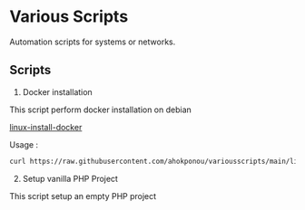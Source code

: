 # Various Scripts

Automation scripts for systems or networks.

## Scripts

1. Docker installation

This script perform docker installation on debian

[linux-install-docker](https://github.com/helmutsvd/various-scripts/blob/main/linux-install-docker)

Usage : 

```sh
curl https://raw.githubusercontent.com/ahokponou/variousscripts/main/linux-install-docker | bash
```
2. Setup vanilla PHP Project

This script setup an empty PHP project